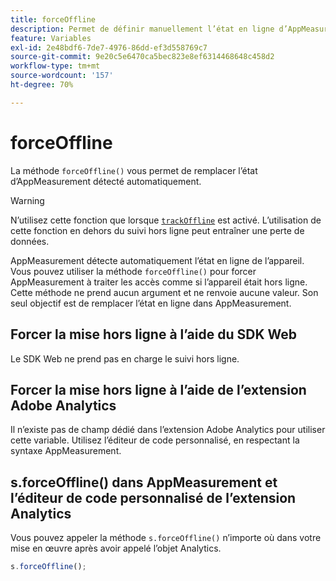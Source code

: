 ```yaml
---
title: forceOffline
description: Permet de définir manuellement l’état en ligne d’AppMeasurement.
feature: Variables
exl-id: 2e48bdf6-7de7-4976-86dd-ef3d558769c7
source-git-commit: 9e20c5e6470ca5bec823e8ef6314468648c458d2
workflow-type: tm+mt
source-wordcount: '157'
ht-degree: 70%

---
```


# forceOffline

La méthode `forceOffline()` vous permet de remplacer l’état d’AppMeasurement détecté automatiquement.

>[!WARNING]
>
>N’utilisez cette fonction que lorsque [`trackOffline`](../config-vars/trackoffline.md) est activé. L’utilisation de cette fonction en dehors du suivi hors ligne peut entraîner une perte de données.

AppMeasurement détecte automatiquement l’état en ligne de l’appareil. Vous pouvez utiliser la méthode `forceOffline()` pour forcer AppMeasurement à traiter les accès comme si l’appareil était hors ligne. Cette méthode ne prend aucun argument et ne renvoie aucune valeur. Son seul objectif est de remplacer l’état en ligne dans AppMeasurement.

## Forcer la mise hors ligne à l’aide du SDK Web

Le SDK Web ne prend pas en charge le suivi hors ligne.

## Forcer la mise hors ligne à l’aide de l’extension Adobe Analytics

Il n’existe pas de champ dédié dans l’extension Adobe Analytics pour utiliser cette variable. Utilisez l’éditeur de code personnalisé, en respectant la syntaxe AppMeasurement.

## s.forceOffline() dans AppMeasurement et l’éditeur de code personnalisé de l’extension Analytics

Vous pouvez appeler la méthode `s.forceOffline()` n’importe où dans votre mise en œuvre après avoir appelé l’objet Analytics.

```js
s.forceOffline();
```
